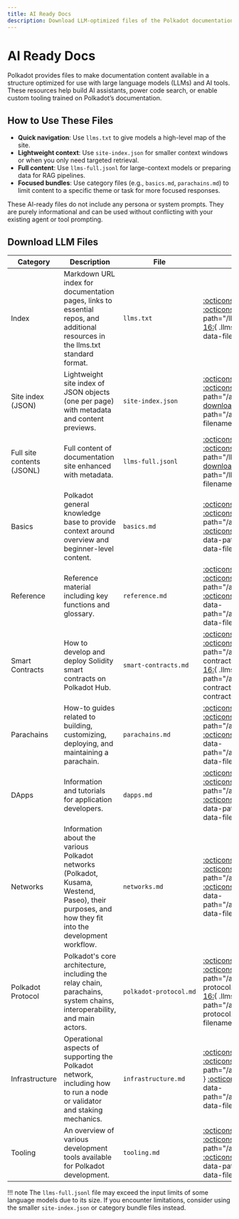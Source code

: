 ```yaml
---
title: AI Ready Docs
description: Download LLM-optimized files of the Polkadot documentation, including full content and category-specific resources for AI agents.
---
```


# AI Ready Docs

Polkadot provides files to make documentation content available in a structure optimized for use with large language models (LLMs) and AI tools. These resources help build AI assistants, power code search, or enable custom tooling trained on Polkadot’s documentation.

## How to Use These Files

- **Quick navigation**: Use `llms.txt` to give models a high-level map of the site.
- **Lightweight context**: Use `site-index.json` for smaller context windows or when you only need targeted retrieval.
- **Full content**: Use `llms-full.jsonl` for large-context models or preparing data for RAG pipelines.
- **Focused bundles**: Use category files (e.g., `basics.md`, `parachains.md`) to limit content to a specific theme or task for more focused responses.

These AI-ready files do not include any persona or system prompts. They are purely informational and can be used without conflicting with your existing agent or tool prompting. 

## Download LLM Files

| Category                   | Description                                                                                                                                         | File                                                                         | Actions                                                                                                                                                                                                          |
|----------------------------|-----------------------------------------------------------------------------------------------------------------------------------------------------|------------------------------------------------------------------------------|------------------------------------------------------------------------------------------------------------------------------------------------------------------------------------------------------------------|
| Index                      | Markdown URL index for documentation pages, links to essential repos, and additional resources in the llms.txt standard format.                     | <code style="white-space: nowrap;">llms.txt</code>                           |[:octicons-eye-16:](){ .llms-view } [:octicons-copy-16:](){ .llms-copy data-path="/llms.txt" } [:octicons-download-16:](){ .llms-dl data-path="/llms.txt" data-filename="llms.txt" }                                                                 |
| Site index (JSON)          | Lightweight site index of JSON objects (one per page) with metadata and content previews.                                                           | <code style="white-space: nowrap;">site-index.json</code>                 | [:octicons-eye-16:](){ .llms-view  } [:octicons-copy-16:](){ .llms-copy data-path="/ai/site-index.json" } [:octicons-download-16:](){ .llms-dl data-path="/ai/site-index.json" data-filename="site-index.json" }                                      |
| Full site contents (JSONL) | Full content of documentation site enhanced with metadata.                                                                                          | <code style="white-space: nowrap;">llms-full.jsonl</code>                    |[:octicons-eye-16:](){ .llms-view }  [:octicons-copy-16:](){ .llms-copy data-path="/llms-full.jsonl" } [:octicons-download-16:](){ .llms-dl data-path="/llms-full.jsonl" data-filename="llms-full.jsonl" }                                            |
| Basics                     | Polkadot general knowledge base to provide context around overview and beginner-level content.                                                      | <code style="white-space: nowrap;">basics.md</code>            |[:octicons-eye-16:](){ .llms-view } [:octicons-copy-16:](){ .llms-copy data-path="/ai/categories/basics.md" } [:octicons-download-16:](){ .llms-dl data-path="/ai/categories/basics.md" data-filename="basics.md" }                                  |
| Reference                  | Reference material including key functions and glossary.                                                                                            | <code style="white-space: nowrap;">reference.md</code>         | [:octicons-eye-16:](){ .llms-view } [:octicons-copy-16:](){ .llms-copy data-path="/ai/categories/reference.md" } [:octicons-download-16:](){ .llms-dl data-path="/ai/categories/reference.md" data-filename="reference.md" }                         |
| Smart Contracts            | How to develop and deploy Solidity smart contracts on Polkadot Hub.                                                                                 | <code style="white-space: nowrap;">smart-contracts.md</code>   | [:octicons-eye-16:](){ .llms-view } [:octicons-copy-16:](){ .llms-copy data-path="/ai/categories/smart-contracts.md" } [:octicons-download-16:](){ .llms-dl data-path="/ai/categories/smart-contracts.md" data-filename="smart-contracts.md" }       |
| Parachains                 | How-to guides related to building, customizing, deploying, and maintaining a parachain.                                                             | <code style="white-space: nowrap;">parachains.md</code>        | [:octicons-eye-16:](){ .llms-view } [:octicons-copy-16:](){ .llms-copy data-path="/ai/categories/parachains.md" } [:octicons-download-16:](){ .llms-dl data-path="/ai/categories/parachains.md" data-filename="parachains.md" }                      |
| DApps                      | Information and tutorials for application developers.                                                                                               | <code style="white-space: nowrap;">dapps.md</code>             | [:octicons-eye-16:](){ .llms-view } [:octicons-copy-16:](){ .llms-copy data-path="/ai/categories/dapps.md" } [:octicons-download-16:](){ .llms-dl data-path="/ai/categories/dapps.md" data-filename="dapps.md" }                                     |
| Networks                   | Information about the various Polkadot networks (Polkadot, Kusama, Westend, Paseo), their purposes, and how they fit into the development workflow. | <code style="white-space: nowrap;">networks.md</code>          | [:octicons-eye-16:](){ .llms-view } [:octicons-copy-16:](){ .llms-copy data-path="/ai/categories/networks.md" } [:octicons-download-16:](){ .llms-dl data-path="/ai/categories/networks.md" data-filename="networks.md" }                            |
| Polkadot Protocol          | Polkadot's core architecture, including the relay chain, parachains, system chains, interoperability, and main actors.                              | <code style="white-space: nowrap;">polkadot-protocol.md</code> |[:octicons-eye-16:](){ .llms-view } [:octicons-copy-16:](){ .llms-copy data-path="/ai/categories/polkadot-protocol.md" } [:octicons-download-16:](){ .llms-dl data-path="/ai/categories/polkadot-protocol.md" data-filename="polkadot-protocol.md" } |
| Infrastructure             | Operational aspects of supporting the Polkadot network, including how to run a node or validator and staking mechanics.                             | <code style="white-space: nowrap;">infrastructure.md</code>    | [:octicons-eye-16:](){ .llms-view } [:octicons-copy-16:](){ .llms-copy data-path="/ai/categories/infrastructure.md" } [:octicons-download-16:](){ .llms-dl data-path="/ai/categories/infrastructure.md" data-filename="infrastructure.md" }          |
| Tooling                    | An overview of various development tools available for Polkadot development.                                                                        | <code style="white-space: nowrap;">tooling.md</code>           |[:octicons-eye-16:](){ .llms-view } [:octicons-copy-16:](){ .llms-copy data-path="/ai/categories/tooling.md" } [:octicons-download-16:](){ .llms-dl data-path="/ai/categories/tooling.md" data-filename="tooling.md" }                               |

!!! note
    The `llms-full.jsonl` file may exceed the input limits of some language models due to its size. If you encounter limitations, consider using the smaller `site-index.json` or category bundle files instead.
